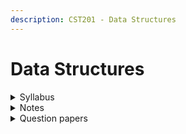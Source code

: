 ```yaml
---
description: CST201 - Data Structures
---
```


# Data Structures

<details>

<summary>Syllabus</summary>

[CST201](https://drive.google.com/file/d/1Ve4TEPmgVj3dVB5WfZsD5nzXTBrf7wLH/view?usp=drive_link)

</details>

<details>

<summary>Notes</summary>

[DS Notes](https://drive.google.com/drive/folders/1uiVvJmM4IrR7F0OOyZhbRu5OGv8U4LYA?usp=drive_link)

[DS Capsule](https://drive.google.com/drive/folders/18Pvnm6fEErq4KWgjot7G7L8WUHwlL4UW?usp=drive_link)&#x20;

</details>

<details>

<summary>Question papers</summary>

[DS University Question Papers](https://drive.google.com/drive/folders/1TtxCyX2uVcEWj-fQQzP1och6VvcqWj2S?usp=drive_link)

</details>
